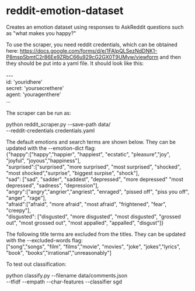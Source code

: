 # reddit-emotion-dataset
Creates an emotion dataset using responses to AskReddit questions such as "what makes you happy?"

To use the scraper, you need reddit credentials, which can be obtained here: https://docs.google.com/forms/d/e/1FAIpQLSezNdDNK1-P8mspSbmtC2r86Ee9ZRbC66u929cG2GX0T9UMyw/viewform and then they should be put into a yaml file. It should look like this: <br />
<br />
--- <br />
id: 'youridhere' <br />
secret: 'yoursecrethere'<br />
agent: 'youragenthere' <br />
...<br />
<br />
The scraper can be run as:<br />

python reddit_scraper.py --save-path data/ \
--reddit-credentials credentials.yaml

The default emotions and search terms are shown below. They can be updated with the --emotion-dict flag:
<br />
{"happy":["happy","happier", "happiest", "ecstatic", "pleasure","joy", "joyful", "joyous","happiness"],<br />
"surprised":["surprised", "more surprised", "most surprised", "shocked", "most shocked","surprise", "biggest surpise", "shock"],<br />
"sad": ["sad", "sadder", "saddest", "depressed", "more depressed" "most depressed", "sadness", "depression"],<br />
"angry":["angry","angrier","angriest", "enraged", "pissed off", "piss you off", "anger", "rage"],<br />
"afraid":["afraid", "more afraid", "most afraid", "frightened", "fear", "creepy"],<br />
"disgusted": ["disgusted", "more disgusted", "most disgusted", "grossed out", "most grossed out", "most appalled", "appalled", "disgust"]}

The following title terms are excluded from the titles. They can be updated with the --excluded-words flag:<br />
["song","songs", "film", "films","movie", "movies", "joke", "jokes","lyrics", "book", "books","irrational","unreasonably"]

To test out classification:

python classify.py --filename data/comments.json \
--tfidf --empath --char-features --classifier sgd